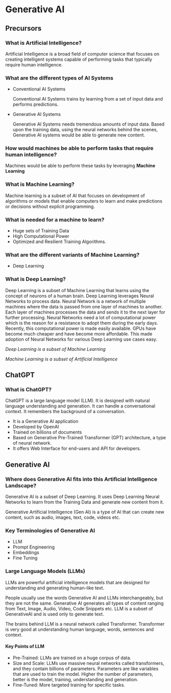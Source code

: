 # Generative AI

## Precursors

### What is Artificial Intelligence?

Artificial Intelligence is a broad field of computer science that focuses on creating intelligent systems capable of performing tasks that typically require human intelligence. 

### What are the different types of AI Systems

- Conventional AI Systems

  Conventional AI Systems trains by learning from a set of input data and performs predictions. 
  
- Generative AI Systems

  Generative AI Systems needs tremendous amounts of input data. Based upon the training data, using the neural networks behind the scenes, Generative AI systems would be able to generate new content.
  
### How would machines be able to perform tasks that require human intelligence?

Machines would be able to perform these tasks by leveraging **Machine Learning**

### What is Machine Learning?

Machine learning is a subset of AI that focuses on development of algorithms or models that enable computers to learn and make predictions or decisions without explicit programming. 

### What is needed for a machine to learn?

- Huge sets of Training Data
- High Computational Power
- Optimized and Resilient Training Algorithms.

### What are the different variants of Machine Learning?

- Deep Learning

### What is Deep Learning?

Deep Learning is a subset of Machine Learning that learns using the concept of neurons of a human brain. Deep Learning leverages Neural Networks to process data. Neural Network is a network of multiple machines where the data is passed from one layer of machines to another. Each layer of machines processes the data and sends it to the next layer for further processing. Neural Networks need a lot of computational power which is the reason for a resistance to adopt them during the early days. Recently, this computational power is made easily available. GPUs have become much cheaper and have become more affordable. This made adoption of Neural Networks for various Deep Learning use cases easy.

*Deep Learning is a subset of Machine Learning*

*Machine Learning is a subset of Artificial Intelligence*

## ChatGPT

### What is ChatGPT?

ChatGPT is a large language model (LLM). It is designed with natural language understanding and generation. It can handle a conversational context. It remembers the background of a conversation.

- It is a Generative AI application
- Developed by OpenAI
- Trained on billions of documents
- Based on Generative Pre-Trained Transformer (GPT) architecture, a type of neural network. 
- It offers Web Interface for end-users and API for developers. 

## Generative AI

### Where does Generative AI fits into this Artificial Intelligence Landscape?

Generative AI is a subset of Deep Learning. It uses Deep Learning Neural Networks to learn from the Training Data and generate new content from it. 

Generative Artificial Intelligence (Gen AI) is a type of AI that can create new content, such as audio, images, text, code, videos etc. 

### Key Terminologies of Generative AI

- LLM
- Prompt Engineering
- Embeddings
- Fine Tuning

### Large Language Models (LLMs)

LLMs are powerful artificial intelligence models that are designed for understanding and generating human-like text. 

People usually use the words Generative AI and LLMs interchangeably, but they are not the same. Generative AI generates all types of content ranging from Text, Image, Audio, Video, Code Snippets etc. LLM is a subset of GenerativeAI and is used only to generate text.

The brains behind LLM is a neural network called Transformer. Transformer is very good at understanding human language, words, sentences and context. 

#### Key Points of LLM
- Pre-Trained: LLMs are trained on a huge corpus of data. 
- Size and Scale: LLMs use massive neural networks called transformers, and they contain billions of parameters. Parameters are like variables that are used to train the model. Higher the number of parameters, better is the model, training, understanding and generation. 
- Fine-Tuned: More targeted training for specific tasks. 